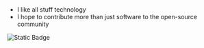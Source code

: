 <h1 align="center">
  <img src="">
</h1>

- I like all stuff technology
- I hope to contribute more than just software to the open-source community

![Static Badge](https://img.shields.io/badge/hates-4chan-%23006600?logo=4chan)
